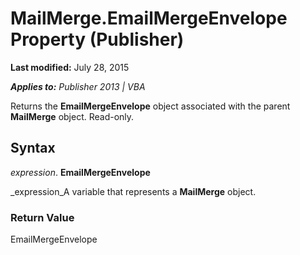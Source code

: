 
# MailMerge.EmailMergeEnvelope Property (Publisher)

 **Last modified:** July 28, 2015

 _**Applies to:** Publisher 2013 | VBA_

Returns the  **EmailMergeEnvelope** object associated with the parent **MailMerge** object. Read-only.


## Syntax

 _expression_. **EmailMergeEnvelope**

 _expression_A variable that represents a  **MailMerge** object.


### Return Value

EmailMergeEnvelope

